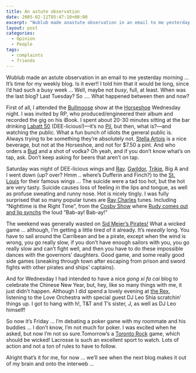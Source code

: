 ```yaml
---
title: An astute observation
date: 2005-02-11T05:47:10+00:00
excerpt: "Wublub made anastute observation in an email to me yesterday morning ... It's timefor my weekly blog. Is it ever!! I"
layout: post
categories:
  - Opinion
  - People
tags:
  - complaints
  - friends
---
```

Wublub made an astute observation in an email to me yesterday morning &#8230; It&#8217;s time for my weekly blog. Is it ever!! I told him that it would be long, since I&#8217;d had such a busy week &#8230; Well, maybe not <span style="font-style: italic;">busy</span>, full, at least. When was the last blog? Last Tuesday? So &#8230;. What happened between then and now?

First of all, I attended the <a href="http://music.cbc.ca/#/bands/Bullmoose/" target="_blank">Bullmoose</a> show at the <a href="http://www.horseshoetavern.com" target="_blank">Horseshoe</a> Wednesday night. I was invited by RP, who produced/engineered their album and recorded the gig on his iBook. I spent about 20-30 minutes sitting at the bar drinking <a href="http://www.labatt.com/brands/nationalbrands.php" target="_blank">Labatt 50</a> (DEE-licious!)—it&#8217;s no <a href="http://www.molsoncoorscanada.com/en/Brands/Global%20Portfolio/Pilsner.aspx" target="_blank">Pil</a>, but then, what is?—and watching the public. What a fun bunch of idiots the general public is. Always trying to be something they&#8217;re absolutely not. <a href="http://www.stella-artois.com" target="_blank">Stella Artois</a> is a nice beverage, but not at the Horseshoe, and not for $7.50 a pint. And who orders a <a href="http://www.budweiser.com" target="_blank">Bud</a> and a shot of vodka? Oh yeah, and if you don&#8217;t know what&#8217;s on tap, ask. Don&#8217;t keep asking for beers that aren&#8217;t on tap.

Saturday was night of DEE-licious wings and <a href="http://www.imdb.com/title/tt0350258/" target="_blank">Ray</a>. <a href="http://gwild0r.tumblr.com" target="_blank">Gwildor</a>, <a href="http://trikie.tripod.com" target="_blank">Trikie</a>, Big A and I went down (up? over? Hmm .. where&#8217;s Dufferin and Finch?) to the <a href="http://www.stlouiswings.com" target="_blank">St. Louis</a> for their famous wings &#8230; The suicide were a tad too hot, but the hot are very tasty. Suicide causes loss of feeling in the lips and tongue, as well as profuse sweating and runny nose. Hot is nicely tingly. I was fully surprised that so many popular tunes are <a href="http://www.raycharles.com" target="_blank">Ray Charles</a> tunes. Including &#8220;Nighttime is the Right Time&#8221;, from the <a href="http://www.tv.com/shows/the-cosby-show/" target="_blank">Cosby Show</a> where <a href="http://www.youtube.com/watch?v=z8nV81QWd4M" target="_blank">Rudy comes out and lip synchs</a> the loud &#8220;Bab-ay! Bab-ay!&#8221;

The weekend was generally wasted on <a href="http://www.gamespot.com/sid-meiers-pirates/" target="_blank">Sid Meier&#8217;s Pirates!</a> What a wicked game &#8230; although, I&#8217;m getting a little tired of it already. It&#8217;s <span style="font-style: italic;">reeeally </span>long. You have to sail around the Carribean and be a pirate, except when the wind is wrong, you go really slow, if you don&#8217;t have enough sailors with you, you go really slow and can&#8217;t fight well, and then you have to do these impossible dances with the governors&#8217; daughters. Good game, and some really good side games (sneaking through town after escaping from prison and sword fights with other pirates and ships&#8217; captains).

And for Wednesday I had intended to have a nice <span style="font-style: italic;">gong xi fa cai </span>blog to celebrate the Chinese New Year, but, hey, like so many things with me, it just didn&#8217;t happen. Although I did spend a lovely evening at <a href="http://www.therex.ca/" target="_blank">the Rex</a>, listening to the Love Orchestra with special guest DJ Leo Shia scratchin&#8217; things up. I got to hang with h!, T&T and T&#8217;s sister, J, as well as DJ Leo himself!

So now it&#8217;s Friday &#8230; I&#8217;m debating a poker game with my roommate and his buddies &#8230; I don&#8217;t know, I&#8217;m not much for poker. I was excited when he asked, but now I&#8217;m not so sure.Tomorrow&#8217;s a <a href="http://www.torontorock.com" target="_blank">Toronto Rock</a> game, which should be wicked! Lacrosse is such an excellent sport to watch. Lots of action and not a ton of rules to have to follow.

Alright that&#8217;s it for me, for now &#8230; we&#8217;ll see when the next blog makes it out of my brain and onto the interweb &#8230;